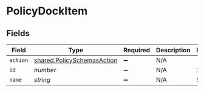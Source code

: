 # PolicyDockItem


## Fields

| Field                                                                           | Type                                                                            | Required                                                                        | Description                                                                     | Example                                                                         |
| ------------------------------------------------------------------------------- | ------------------------------------------------------------------------------- | ------------------------------------------------------------------------------- | ------------------------------------------------------------------------------- | ------------------------------------------------------------------------------- |
| `action`                                                                        | [shared.PolicySchemasAction](../../../sdk/models/shared/policyschemasaction.md) | :heavy_minus_sign:                                                              | N/A                                                                             |                                                                                 |
| `id`                                                                            | *number*                                                                        | :heavy_minus_sign:                                                              | N/A                                                                             | 1                                                                               |
| `name`                                                                          | *string*                                                                        | :heavy_minus_sign:                                                              | N/A                                                                             | Safari                                                                          |